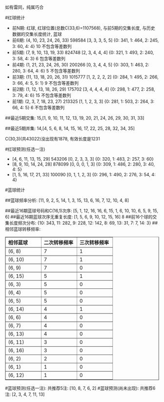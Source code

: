 <!-- 
.. title: 双色球2010141期(2010-12-02)数据分析报告
.. slug: slott-2010141-2010-12-02-report
.. date: 2010-12-03 08:00:00 UTC+08:00
.. tags: Lottery
.. link: 
.. description: 
.. type: text
-->

如有雷同，纯属巧合

<!-- TEASER_END-->

#红球统计

- 前N期: 红球, 红球位置(总数C(33,6)=1107568), 与前5期的交集长度, 与历史数据的交集长度统计, 蓝球
- 前6期: (4, 10, 23, 24, 26, 33) 598584 [3, 3, 3, 5, 5] {0: 341, 1: 464, 2: 245, 3: 60, 4: 4} 10 不包含等差数列
- 前5期: (7, 9, 10, 13, 19, 33) 824748 [2, 3, 4, 4, 4] {0: 321, 1: 493, 2: 240, 3: 58, 4: 3} 6 包含等差数列
- 前4期: (1, 21, 23, 24, 26, 30) 200266 [0, 3, 4, 4, 5] {0: 303, 1: 463, 2: 280, 3: 64, 4: 6} 5 不包含等差数列
- 前3期: (11, 13, 18, 20, 26, 31) 1015777 [1, 2, 2, 2, 2] {0: 284, 1: 495, 2: 266, 3: 66, 4: 5, 5: 1} 9 不包含等差数列
- 前2期: (1, 12, 13, 18, 26, 29) 175702 [3, 4, 4, 4, 4] {0: 298, 1: 477, 2: 258, 3: 79, 4: 6} 15 不包含等差数列
- 前1期: (2, 3, 7, 18, 23, 27) 213325 [1, 1, 2, 3, 3] {0: 281, 1: 503, 2: 264, 3: 66, 4: 5} 6 不包含等差数列

##最近5期交集:
15,[1, 9, 10, 11, 12, 13, 19, 20, 21, 24, 26, 29, 30, 31, 33]

##最近5期并集:
14,[4, 5, 6, 8, 14, 15, 16, 17, 22, 25, 28, 32, 34, 35]

C(30,3)(共43022)没出现有1878, 
有效长度是1231

#红球预测(任选一注)

- [4, 6, 11, 13, 15, 29] 543206 [0, 2, 3, 3, 3] {0: 320, 1: 483, 2: 257, 3: 60}
- [8, 9, 10, 14, 24, 28] 878099 [0, 0, 0, 1, 3] {0: 309, 1: 486, 2: 280, 3: 40, 4: 5}
- [1, 5, 16, 17, 21, 33] 100090 [0, 1, 1, 2, 3] {0: 296, 1: 490, 2: 276, 3: 54, 4: 4}

#蓝球统计

##蓝球频率分析:
[11, 9, 2, 5, 14, 1, 3, 15, 13, 6, 16, 7, 12, 10, 4, 8]

##最近16期蓝球号码和C(16,1)次序:
[5, 1, 12, 16, 16, 6, 15, 1, 6, 10, 10, 6, 5, 9, 15, 6]
##最近16期蓝球次序无重复长度:
[1, 5, 6, 9, 10, 12, 15, 16] 8
##前16个球的交集长度频次分布:
{10: 343, 11: 282, 9: 228, 12: 142, 8: 69, 13: 31, 7: 7, 14: 3}
##相邻蓝球转移频率:
<table border="1" class="table table-striped dataframe">
  <thead>
    <tr style="text-align: left;">
      <th style="min-width: 100px;">相邻蓝球</th>
      <th style="min-width: 100px;">二次转移频率</th>
      <th style="min-width: 100px;">三次转移频率</th>
    </tr>
  </thead>
  <tbody>
    <tr>
      <td>  (6, 8)</td>
      <td> 7</td>
      <td> 1</td>
    </tr>
    <tr>
      <td> (6, 10)</td>
      <td> 7</td>
      <td> 1</td>
    </tr>
    <tr>
      <td>  (6, 9)</td>
      <td> 7</td>
      <td> 0</td>
    </tr>
    <tr>
      <td> (6, 15)</td>
      <td> 5</td>
      <td> 1</td>
    </tr>
    <tr>
      <td>  (6, 3)</td>
      <td> 5</td>
      <td> 0</td>
    </tr>
    <tr>
      <td>  (6, 4)</td>
      <td> 5</td>
      <td> 0</td>
    </tr>
    <tr>
      <td>  (6, 5)</td>
      <td> 5</td>
      <td> 0</td>
    </tr>
    <tr>
      <td> (6, 14)</td>
      <td> 4</td>
      <td> 1</td>
    </tr>
    <tr>
      <td>  (6, 6)</td>
      <td> 4</td>
      <td> 0</td>
    </tr>
    <tr>
      <td>  (6, 7)</td>
      <td> 4</td>
      <td> 0</td>
    </tr>
    <tr>
      <td> (6, 13)</td>
      <td> 4</td>
      <td> 0</td>
    </tr>
    <tr>
      <td> (6, 11)</td>
      <td> 3</td>
      <td> 0</td>
    </tr>
    <tr>
      <td> (6, 16)</td>
      <td> 3</td>
      <td> 0</td>
    </tr>
    <tr>
      <td>  (6, 2)</td>
      <td> 2</td>
      <td> 0</td>
    </tr>
    <tr>
      <td>  (6, 1)</td>
      <td> 1</td>
      <td> 0</td>
    </tr>
    <tr>
      <td> (6, 12)</td>
      <td> 1</td>
      <td> 0</td>
    </tr>
  </tbody>
</table>
#蓝球预测(任选一注):
共推荐5注: [10, 8, 7, 6, 2]
#蓝球预测(尚未出现):
共推荐6注: [2, 3, 4, 7, 11, 13]

